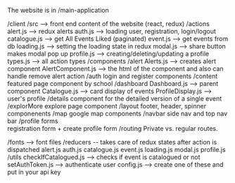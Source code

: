 The website is in /main-application

/client /src --> front end content of the website (react, redux)
/actions
    alert.js --> redux alerts
    auth.js --> loading user, registration, login/logout
    catalogue.js --> get All Events Liked (paginated)
    event.js --> get events from db
    loading.js --> setting the loading state in redux
    modal.js --> share button makes modal pop up
    profile.js --> creating/deleting/updating a profile
    types.js --> all action types
/components
    /alert
        Alerts.js --> creates alert component
        AlertComponent.js --> the html of the component and also can handle remove alert action
    /auth 
        login and register components 
    /content 
        featured page component by school 
    /dashboard
        Dashboard.js --> parent component 
        Catalogue.js --> card display of events 
        ProfileDisplay.js --> user's profile
    /details 
        component for the detailed version of a single event
    /explorMore 
        explore page component
    /layout 
        footer, header, spinner componenents
    /map 
        google map components
    /navbar 
        side nav and top nav bar 
    /profile forms  
        registration form + create profile form 
    /routing 
        Private vs. regular routes. 

/fonts --> font files
/reducers -- takes care of redux states after action is dispatched
    alert.js
    auth.js
    catalogue.js
    event.js
    loading.js
    modal.js
    profile.js
/utils
    checkIfCatalogued.js --> checks if event is catalogued or not
    setAuthToken.js --> authenticate user
    config.js --> create one of these and put in your api key
